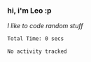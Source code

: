 ### hi, i'm Leo :p

<p><em> I like to code random stuff</a>
 </em></p>

<!--START_SECTION:waka-->

```txt
Total Time: 0 secs

No activity tracked
```

<!--END_SECTION:waka-->